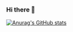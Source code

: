 ### Hi there 👋

[![Anurag's GitHub stats](https://github-readme-stats.vercel.app/api?username=SergeyLyoshin&theme=flag-india&show_icons=true)](https://github.com/anuraghazra/github-readme-stats)

<!--
**SergeyLyoshin/SergeyLyoshin** is a ✨ _special_ ✨ repository because its `README.md` (this file) appears on your GitHub profile.

Here are some ideas to get you started:

- 🔭 I’m currently working on ...
- 🌱 I’m currently learning ...
- 👯 I’m looking to collaborate on ...
- 🤔 I’m looking for help with ...
- 💬 Ask me about ...
- 📫 How to reach me: ...
- 😄 Pronouns: ...
- ⚡ Fun fact: ...
-->
